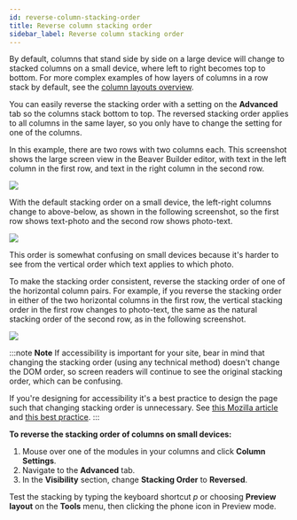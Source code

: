 ```yaml
---
id: reverse-column-stacking-order
title: Reverse column stacking order
sidebar_label: Reverse column stacking order
---
```


By default, columns that stand side by side on a large device will change to
stacked columns on a small device, where left to right becomes top to bottom.
For more complex examples of how layers of columns in a row stack by default,
see the [column layouts overview](/beaver-builder/layouts/columns/column-layouts-overview.md).

You can easily reverse the stacking order with a setting on the **Advanced**
tab so the columns stack bottom to top. The reversed stacking order applies to
all columns in the same layer, so you only have to change the setting for one
of the columns.

In this example, there are two rows with two columns each. This screenshot
shows the large screen view in the Beaver Builder editor, with text in the
left column in the first row, and text in the right column in the second row.

![](/img/row-columns-reverse-column-stacking-order-1.jpg)

With the default stacking order on a small device, the left-right columns
change to above-below, as shown in the following screenshot, so the first row
shows text-photo and the second row shows photo-text.

![](/img/row-columns-reverse-column-stacking-order-2.jpg)

This order is somewhat confusing on small devices because it's harder to see
from the vertical order which text applies to which photo.

To make the stacking order consistent, reverse the stacking order of one of
the horizontal column pairs. For example, if you reverse the stacking order in
either of the two horizontal columns in the first row, the vertical stacking
order in the first row changes to photo-text, the same as the natural stacking
order of the second row, as in the following screenshot.

![](/img/row-columns-reverse-column-stacking-order-3.jpg)

:::note **Note**
If accessibility is important for your site, bear in mind that
changing the stacking order (using any technical method) doesn't change the
DOM order, so screen readers will continue to see the original stacking order,
which can be confusing.

If you're designing for accessibility it's a best
practice to design the page such that changing stacking order is unnecessary.
See [this Mozilla article](https://developer.mozilla.org/en-US/docs/Web/CSS/CSS_Flexible_Box_Layout/Ordering_Flex_Items#The_order_property_and_accessibility)
and [this best practice](https://www.webaccessibility.com/best_practices.php?best_practice_id=894).
:::

**To reverse the stacking order of columns on small devices:**

  1. Mouse over one of the modules in your columns and click **Column Settings**.
  2. Navigate to the **Advanced** tab.
  3. In the **Visibility** section, change **Stacking Order** to **Reversed**.

Test the stacking by typing the keyboard shortcut _p_ or choosing **Preview
layout** on the **Tools** menu, then clicking the phone icon in Preview mode.
